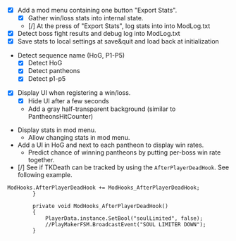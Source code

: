* [x] Add a mod menu containing one button "Export Stats".
  * [x] Gather win/loss stats into internal state.
  * [/] At the press of "Export Stats", log stats into into ModLog.txt
* [x] Detect boss fight results and debug log into ModLog.txt
* [x] Save stats to local settings at save&quit and load back at initialization
* Detect sequence name (HoG, P1-P5)
  * [x] Detect HoG
  * [x] Detect pantheons
  * [x] Detect p1-p5
* [x] Display UI when registering a win/loss.
  * [x] Hide UI after a few seconds
  * Add a gray half-transparent background (similar to PantheonsHitCounter)
* Display stats in mod menu.
  * Allow changing stats in mod menu.
* Add a UI in HoG and next to each pantheon to display win rates.
  * Predict chance of winning pantheons by putting per-boss win rate together.
* [/] See if TKDeath can be tracked by using the `AfterPlayerDeadHook`. See following example.

```
ModHooks.AfterPlayerDeadHook += ModHooks_AfterPlayerDeadHook;
        }

        private void ModHooks_AfterPlayerDeadHook()
        {
            PlayerData.instance.SetBool("soulLimited", false);
            //PlayMakerFSM.BroadcastEvent("SOUL LIMITER DOWN");
        }
```
